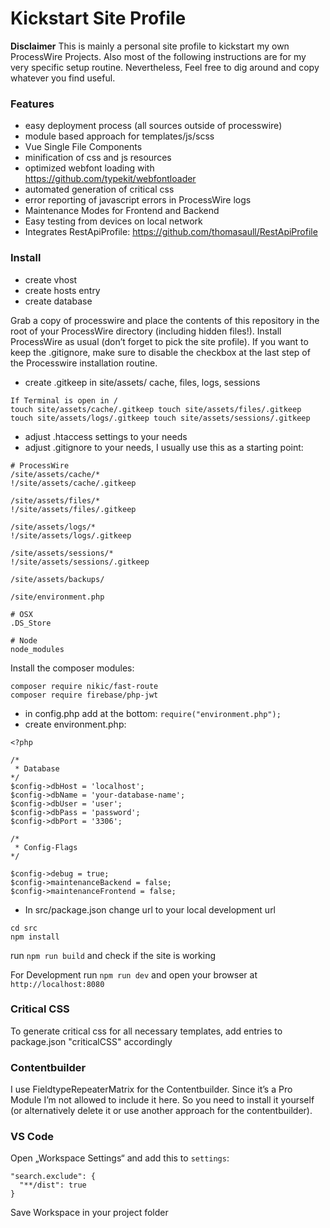# Kickstart Site Profile

**Disclaimer**
This is mainly a personal site profile to kickstart my own ProcessWire Projects. Also most of the following instructions are for my very specific setup routine. Nevertheless, Feel free to dig around and copy whatever you find useful.

### Features
- easy deployment process (all sources outside of processwire)
- module based approach for templates/js/scss
- Vue Single File Components
- minification of css and js resources
- optimized webfont loading with https://github.com/typekit/webfontloader
- automated generation of critical css
- error reporting of javascript errors in ProcessWire logs
- Maintenance Modes for Frontend and Backend
- Easy testing from devices on local network
- Integrates RestApiProfile: https://github.com/thomasaull/RestApiProfile

### Install

- create vhost
- create hosts entry
- create database

Grab a copy of processwire and place the contents of this repository in the root of your ProcessWire directory (including hidden files!). Install ProcessWire as usual (don’t forget to pick the site profile). If you want to keep the .gitignore, make sure to disable the checkbox at the last step of the Processwire installation routine.

- create .gitkeep in site/assets/ cache, files, logs, sessions
```
If Terminal is open in /
touch site/assets/cache/.gitkeep touch site/assets/files/.gitkeep touch site/assets/logs/.gitkeep touch site/assets/sessions/.gitkeep
```
- adjust .htaccess settings to your needs
- adjust .gitignore to your needs, I usually use this as a starting point:
```
# ProcessWire
/site/assets/cache/*
!/site/assets/cache/.gitkeep

/site/assets/files/*
!/site/assets/files/.gitkeep

/site/assets/logs/*
!/site/assets/logs/.gitkeep

/site/assets/sessions/*
!/site/assets/sessions/.gitkeep

/site/assets/backups/

/site/environment.php

# OSX
.DS_Store

# Node
node_modules
```

Install the composer modules:

```
composer require nikic/fast-route
composer require firebase/php-jwt
```

- in config.php add at the bottom: `require("environment.php");`
- create environment.php:

```
<?php

/* 
 * Database
*/ 
$config->dbHost = 'localhost';
$config->dbName = 'your-database-name';
$config->dbUser = 'user';
$config->dbPass = 'password';
$config->dbPort = '3306';

/* 
 * Config-Flags
*/ 

$config->debug = true;
$config->maintenanceBackend = false;
$config->maintenanceFrontend = false;
```

- In src/package.json change url to your local development url

```
cd src
npm install
```

run `npm run build` and check if the site is working

For Development run `npm run dev` and open your browser at `http://localhost:8080`

### Critical CSS
To generate critical css for all necessary templates, add entries to package.json "criticalCSS" accordingly

### Contentbuilder

I use FieldtypeRepeaterMatrix for the Contentbuilder. Since it’s  a Pro Module I’m not allowed to include it here. So you need to install it yourself (or alternatively delete it or use another approach for the contentbuilder).

### VS Code
Open „Workspace Settings“ and add this to `settings`:
```
"search.exclude": {
  "**/dist": true
}
```

Save Workspace in your project folder
